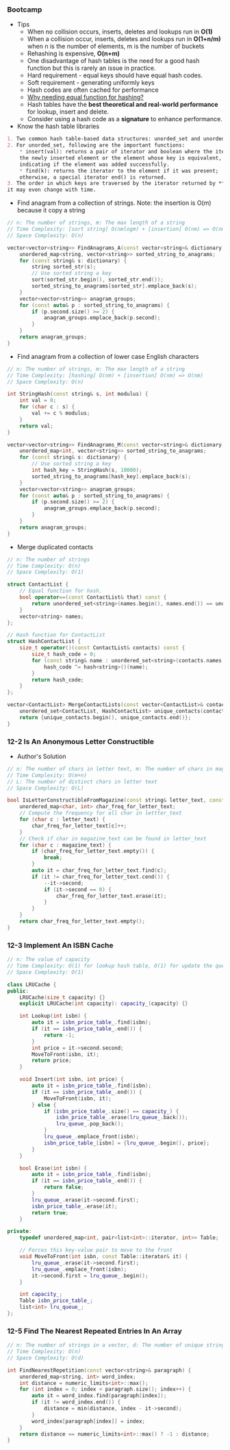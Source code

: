 ### Bootcamp

* Tips
  * When no collision occurs, inserts, deletes and lookups run in **O\(1\)**
  * When a collision occur, inserts, deletes and lookups run in **O\(1+n/m\)** when n is the number of elements, m is the number of buckets
  * Rehashing is expensive, **O\(n+m\)**
  * One disadvantage of hash tables is the need for a good hash function but this is rarely an issue in practice.
  * Hard requirement - equal keys should have equal hash codes.
  * Soft requirement - generating uniformly keys
  * Hash codes are often cached for performance
  * [Why needing equal function for hashing?](https://stackoverflow.com/questions/39107488/what-is-keyequal-in-stdunordered-set-for)
  * Hash tables have the **best theoretical and real-world performance** for lookup, insert and delete.
  * Consider using a hash code as a **signature** to enhance performance.
* Know the hash table libraries

```markdown
1. Two common hash table-based data structures: unorded_set and unorded_map
2. For unorded_set, following are the important functions:
    * insert(val): returns a pair of iterator and boolean where the iterator points to 
    the newly inserted element or the element whose key is equivalent, and the boolean
    indicating if the element was added successfully.
    * find(k): returns the iterator to the element if it was present;
    otherwise, a special iterator end() is returned.
3. The order in which keys are traversed by the iterator returned by **begin()** is unspecified;
it may even change with time.
```

* Find anagram from a collection of strings. Note: the insertion is O\(m\) because it copy a string

```cpp
// n: The number of strings, m: The max length of a string
// Time Complexity: [sort string] O(nmlogm) + [insertion] O(nm) => O(nmlogm)
// Space Complexity: O(n)

vector<vector<string>> FindAnagrams_A(const vector<string>& dictionary) {
    unordered_map<string, vector<string>> sorted_string_to_anagrams;
    for (const string& s: dictionary) {
        string sorted_str(s);
        // Use sorted string a key
        sort(sorted_str.begin(), sorted_str.end());
        sorted_string_to_anagrams[sorted_str].emplace_back(s);
    }
    vector<vector<string>> anagram_groups;
    for (const auto& p : sorted_string_to_anagrams) {
        if (p.second.size() >= 2) {
            anagram_groups.emplace_back(p.second);
        }
    }
    return anagram_groups;
}
```

* Find anagram from a collection of lower case English characters

```cpp
// n: The number of strings, m: The max length of a string
// Time Complexity: [hashing] O(nm) + [insertion] O(nm) => O(nm)
// Space Complexity: O(n)

int StringHash(const string& s, int modulus) {
    int val = 0;
    for (char c : s) {
        val += c % modulus;
    }
    return val;
}

vector<vector<string>> FindAnagrams_M(const vector<string>& dictionary) {
    unordered_map<int, vector<string>> sorted_string_to_anagrams;
    for (const string& s: dictionary) {
        // Use sorted string a key
        int hash_key = StringHash(s, 10000);
        sorted_string_to_anagrams[hash_key].emplace_back(s);
    }
    vector<vector<string>> anagram_groups;
    for (const auto& p : sorted_string_to_anagrams) {
        if (p.second.size() >= 2) {
            anagram_groups.emplace_back(p.second);
        }
    }
    return anagram_groups;
}
```

* Merge duplicated contacts

```cpp
// n: The number of strings
// Time Complexity: O(n)
// Space Complexity: O(1)

struct ContactList {
    // Equal function for hash.
    bool operator==(const ContactList& that) const {
        return unordered_set<string>(names.begin(), names.end()) == unordered_set<string>(that.names.begin(), that.names.end());
    }
    vector<string> names;
};

// Hash function for ContactList
struct HashContactList {
    size_t operator()(const ContactList& contacts) const {
        size_t hash_code = 0;
        for (const string& name : unordered_set<string>(contacts.names.begin(), contacts.names.end())) {
            hash_code ^= hash<string>()(name);
        }
        return hash_code;
    }
};

vector<ContactList> MergeContactLists(const vector<ContactList>& contacts) {
    unordered_set<ContactList, HashContactList> unique_contacts(contacts.begin(), contacts.end());
    return {unique_contacts.begin(), unique_contacts.end()};
}
```

### 12-2 Is An Anonymous Letter Constructible

* Author's Solution

```cpp
// n: The number of chars in letter text, m: The number of chars in magazine text
// Time Complexity: O(m+n)
// L: The number of distinct chars in letter text
// Space Complexity: O(L)

bool IsLetterConstructibleFromMagazine(const string& letter_text, const string& magazine_text) {
    unordered_map<char, int> char_freq_for_letter_text;
    // Compute the frequency for all char in lettter_text
    for (char c : letter_text) {
        char_freq_for_letter_text[c]++;
    }
    // Check if char in magazine_text can be found in letter_text
    for (char c : magazine_text) {
        if (char_freq_for_letter_text.empty()) {
            break;
        }
        auto it = char_freq_for_letter_text.find(c);
        if (it != char_freq_for_letter_text.cend()) {
            --it->second;
            if (it->second == 0) {
                char_freq_for_letter_text.erase(it);
            }
        }
    }
    return char_freq_for_letter_text.empty();
}
```

### 12-3 Implement An ISBN Cache

```cpp
// n: The value of capacity
// Time Complexity: O(1) for lookup hash table, O(1) for update the queue
// Space Complexity: O(1)

class LRUCache {
public:
    LRUCache(size_t capacity) {}
    explicit LRUCache(int capacity): capacity_(capacity) {}

    int Lookup(int isbn) {
        auto it = isbn_price_table_.find(isbn);
        if (it == isbn_price_table_.end()) {
            return -1;
        }
        int price = it->second.second;
        MoveToFront(isbn, it);
        return price;
    }

    void Insert(int isbn, int price) {
        auto it = isbn_price_table_.find(isbn);
        if (it == isbn_price_table_.end()) {
            MoveToFront(isbn, it);
        } else {
            if (isbn_price_table_.size() == capacity_) {
                isbn_price_table_.erase(lru_queue_.back());
                lru_queue_.pop_back();
            }
            lru_queue_.emplace_front(isbn);
            isbn_price_table_[isbn] = {lru_queue_.begin(), price};
        }
    }

    bool Erase(int isbn) {
        auto it = isbn_price_table_.find(isbn);
        if (it == isbn_price_table_.end()) {
            return false;
        }
        lru_queue_.erase(it->second.first);
        isbn_price_table_.erase(it);
        return true;
    }

private:
    typedef unordered_map<int, pair<list<int>::iterator, int>> Table;

    // Forces this key-value pair to move to the front
    void MoveToFront(int isbn, const Table::iterator& it) {
        lru_queue_.erase(it->second.first);
        lru_queue_.emplace_front(isbn);
        it->second.first = lru_queue_.begin();
    }

    int capacity_;
    Table isbn_price_table_;
    list<int> lru_queue_;
};
```

### 12-5 Find The Nearest Repeated Entries In An Array

```cpp
// n: The number of strings in a vector, d: The number of unique strings
// Time Complexity: O(n)
// Space Complexity: O(d)

int FindNearestRepetition(const vector<string>& paragraph) {
    unordered_map<string, int> word_index;
    int distance = numeric_limits<int>::max();
    for (int index = 0; index < paragraph.size(); index++) {
        auto it = word_index.find(paragraph[index]);
        if (it != word_index.end()) {
            distance = min(distance, index - it->second);
        }
        word_index[paragraph[index]] = index;
    }
    return distance == numeric_limits<int>::max() ? -1 : distance;
}
```



